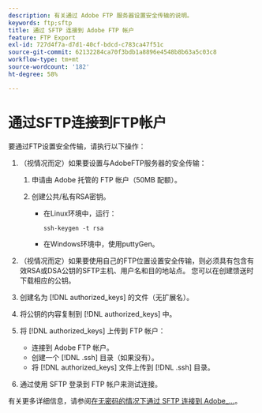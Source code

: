 ```yaml
---
description: 有关通过 Adobe FTP 服务器设置安全传输的说明。
keywords: ftp;sftp
title: 通过 SFTP 连接到 Adobe FTP 帐户
feature: FTP Export
exl-id: 727d4f7a-d7d1-40cf-bdcd-c783ca47f51c
source-git-commit: 62132284ca70f3bdb1a8896e4548b8b63a5c03c8
workflow-type: tm+mt
source-wordcount: '182'
ht-degree: 58%

---
```


# 通过SFTP连接到FTP帐户

要通过FTP设置安全传输，请执行以下操作：

1. （视情况而定）如果要设置与AdobeFTP服务器的安全传输：

   1. 申请由 Adobe 托管的 FTP 帐户（50MB 配额）。

   1. 创建公共/私有RSA密钥。

      * 在Linux环境中，运行：

        ```
        ssh-keygen -t rsa
        ```

      * 在Windows环境中，使用puttyGen。

1. （视情况而定）如果要使用自己的FTP位置设置安全传输，则必须具有包含有效RSA或DSA公钥的SFTP主机、用户名和目的地站点。 您可以在创建馈送时下载相应的公钥。

1. 创建名为 [!DNL authorized_keys] 的文件（无扩展名）。

1. 将公钥的内容复制到 [!DNL authorized_keys] 中。

1. 将 [!DNL authorized_keys] 上传到 FTP 帐户：

   * 连接到 Adobe FTP 帐户。
   * 创建一个 [!DNL .ssh] 目录（如果没有）。
   * 将 [!DNL authorized_keys] 文件上传到 [!DNL .ssh] 目录。

1. 通过使用 SFTP 登录到 FTP 帐户来测试连接。

有关更多详细信息，请参阅[在无密码的情况下通过 SFTP 连接到 Adobe_...](/help/export/ftp-and-sftp/c-sftp/ftp-sftp-cert-auth.md)。
